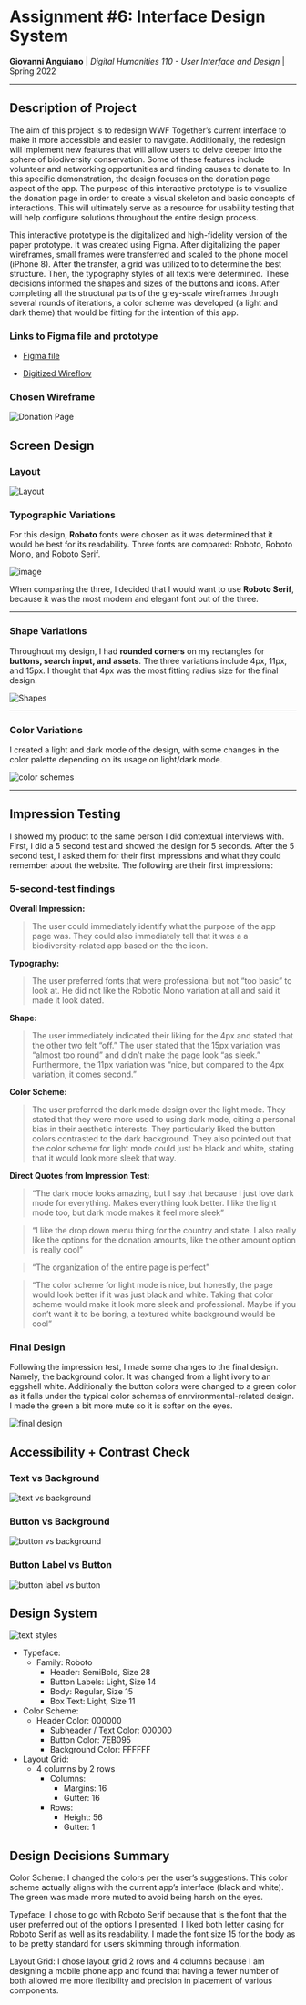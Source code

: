 
# Assignment #6: Interface Design System

**Giovanni Anguiano** | *Digital Humanities 110 - User Interface and Design* | Spring 2022

---

## Description of Project

The aim of this project is to redesign WWF Together’s current interface to make it more accessible and easier to navigate. Additionally, the redesign will implement new features that will allow users to delve deeper into the sphere of biodiversity conservation. Some of these features include volunteer and networking opportunities and finding causes to donate to. In this specific demonstration, the design focuses on the donation page aspect of the app. The purpose of this interactive prototype is to visualize the donation page in order to create a visual skeleton and basic concepts of interactions. This will ultimately serve as a resource for usability testing that will help configure solutions throughout the entire design process. 

This interactive prototype is the digitalized and high-fidelity version of the paper prototype. It was created using Figma. After digitalizing the paper wireframes, small frames were transferred and scaled to the phone model (iPhone 8). After the transfer, a grid was utilized to to determine the best structure. Then, the typography styles of all texts were determined. These decisions informed the shapes and sizes of the buttons and icons. After completing all the structural parts of the grey-scale wireframes through several rounds of iterations, a color scheme was developed (a light and dark theme) that would be fitting for the intention of this app.

### Links to Figma file and prototype

- [Figma file](https://www.figma.com/file/aXirTq3xskgszB6fJ6K7N7/Untitled?node-id=0%3A1&t=uckUY0MNbq6oV2zi-1)

- [Digitized Wireflow](https://www.figma.com/file/A6TIjtT88Z6jO09k44Zn08/LoFi-Prototype?node-id=0%3A1&t=bNjeppZZ1DgzpCZc-1)

### Chosen Wireframe

![Donation Page](donationpage.png)

## Screen Design

### Layout

![Layout](layout.png)

### Typographic Variations

For this design, **Roboto** fonts were chosen as it was determined that it would be best for its readability. Three fonts are compared: Roboto, Roboto Mono, and Roboto Serif.

![image](typography.png)

When comparing the three, I decided that I would want to use **Roboto Serif**, because it was the most modern and elegant font out of the three.

---

### Shape Variations

Throughout my design, I had **rounded corners** on my rectangles for **buttons, search input, and assets**. The three variations include 4px, 11px, and 15px. I thought that 4px was the most fitting radius size for the final design.

![Shapes](shapes.png)


---

### Color Variations

I created a light and dark mode of the design, with some changes in the color palette depending on its usage on light/dark mode.

![color schemes](colors.png)

---

## Impression Testing


I showed my product to the same person I did contextual interviews with. First, I did a 5 second test and showed the design for 5 seconds. After the 5 second test, I asked them for their first impressions and what they could remember about the website. The following are their first impressions:

### 5-second-test findings

**Overall Impression:**
> The user could immediately identify what the purpose of the app page was. They could also immediately tell that it was a a biodiversity-related app based on the the icon.

**Typography:**
> The user preferred fonts that were professional but not “too basic” to look at. He did not like the Robotic Mono variation at all and said it made it look dated.

**Shape:**
> The user immediately indicated their liking for the 4px and stated that the other two felt “off.” The user stated that the 15px variation was “almost too round” and didn’t make the page look “as sleek.” Furthermore, the 11px variation was “nice, but compared to the 4px variation, it comes second.”

**Color Scheme:**
> The user preferred the dark mode design over the light mode. They stated that they were more used to using dark mode, citing a personal bias in their aesthetic interests. They particularly liked the button colors contrasted to the dark background. They also pointed out that the color scheme for light mode could just be black and white, stating that it would look more sleek that way.

**Direct Quotes from Impression Test:**

> “The dark mode looks amazing, but I say that because I just love dark mode for everything. Makes everything look better. I like the light mode too, but dark mode makes it feel more sleek”

> “I like the drop down menu thing for the country and state. I also really like the options for the donation amounts, like the other amount option is really cool”

> “The organization of the entire page is perfect”

> “The color scheme for light mode is nice, but honestly, the page would look better if it was just black and white. Taking that color scheme would make it look more sleek and professional. Maybe if you don’t want it to be boring, a textured white background would be cool”

### Final Design

Following the impression test, I made some changes to the final design. Namely, the background color. It was changed from a light ivory to an eggshell white. Additionally the button colors were changed to a green color as it falls under the typical color schemes of enrvironmental-related design. I made the green a bit more mute so it is softer on the eyes.

![final design](final.png)

## Accessibility + Contrast Check

### Text vs Background

![text vs background](textback.png)

### Button vs Background

![button vs background](buttonback.png)

### Button Label vs Button

![button label vs button](buttonlabel.png)

## Design System

![text styles](textstyle.png)

* Typeface:
    * Family: Roboto
        * Header: SemiBold, Size 28
        * Button Labels: Light, Size 14
        * Body: Regular, Size 15
        * Box Text: Light, Size 11
* Color Scheme:
    * Header Color: 000000
        * Subheader / Text Color: 000000
        * Button Color: 7EB095
        * Background Color: FFFFFF
* Layout Grid:
    * 4 columns by 2 rows
        * Columns:
            * Margins: 16
            * Gutter: 16
        * Rows:
            * Height: 56
            * Gutter: 1
## Design Decisions Summary

Color Scheme:
I changed the colors per the user’s suggestions. This color scheme actually aligns with the current app’s interface (black and white). The green was made more muted to avoid being harsh on the eyes.

Typeface:
I chose to go with Roboto Serif because that is the font that the user preferred out of the options I presented. I liked both letter casing for Roboto Serif as well as its readability. I made the font size 15 for the body as to be pretty standard for users skimming through information.

Layout Grid:
I chose layout grid 2 rows and 4 columns because I am designing a mobile phone app and found that having a fewer number of both allowed me more flexibility and precision in placement of various components.
